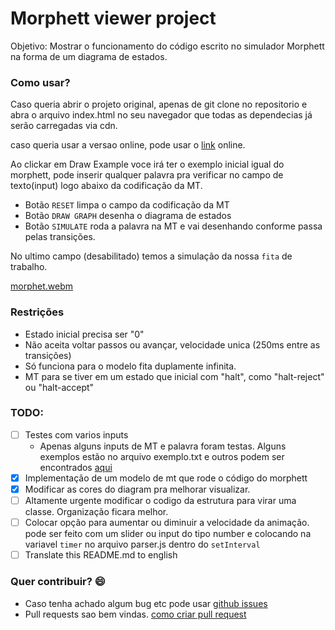 # Morphett viewer project

Objetivo: Mostrar o funcionamento do código escrito no simulador Morphett na forma de um diagrama de estados.


### Como usar?

Caso queria abrir o projeto original, apenas de git clone no repositorio e abra o arquivo index.html no seu navegador que todas as dependecias já serão carregadas via cdn.

caso queria usar a versao online, pode usar o [link](https://victor99z.github.io/morphett-viewer/) online.

Ao clickar em Draw Example voce irá ter o exemplo inicial igual do morphett, pode inserir qualquer palavra pra verificar no campo de texto(input) logo abaixo da codificação da MT.

- Botão `RESET` limpa o campo da codificação da MT
- Botão `DRAW GRAPH` desenha o diagrama de estados
- Botão `SIMULATE` roda a palavra na MT e vai desenhando conforme passa pelas transições.

No ultimo campo (desabilitado) temos a simulação da nossa `fita` de trabalho.

[morphet.webm](https://github.com/victor99z/morphett-viewer/assets/30540730/19da0147-ed36-4d1c-a628-53e37e711f86)

### Restrições

- Estado inicial
 precisa ser "0"
- Não aceita voltar passos ou avançar, velocidade unica (250ms entre as transições)
- Só funciona para o modelo fita duplamente infinita.
- MT para se tiver em  um estado que inicial com "halt", como "halt-reject" ou "halt-accept"

### TODO:

- [ ] Testes com varios inputs
    - Apenas alguns inputs de MT e palavra foram testas. Alguns exemplos estão no arquivo exemplo.txt e outros podem ser encontrados [aqui](https://github.com/awmorp/turing/tree/gh-pages/machines)
- [x] Implementação de um modelo de mt que rode o código do morphett
- [x] Modificar as cores do diagram pra melhorar visualizar.
- [ ] Altamente urgente modificar o codigo da estrutura para virar uma classe. Organização ficara melhor.
- [ ] Colocar opção para aumentar ou diminuir a velocidade da animação. pode ser feito com um slider ou input do tipo number e colocando na variavel `timer` no arquivo parser.js dentro do `setInterval`
- [ ] Translate this README.md to english

### Quer contribuir? :smile:

- Caso tenha achado algum bug etc pode usar [github issues](https://github.com/victor99z/morphett-viewer/issues)
- Pull requests sao bem vindas. [como criar pull request](https://www.digitalocean.com/community/tutorials/how-to-create-a-pull-request-on-github)
